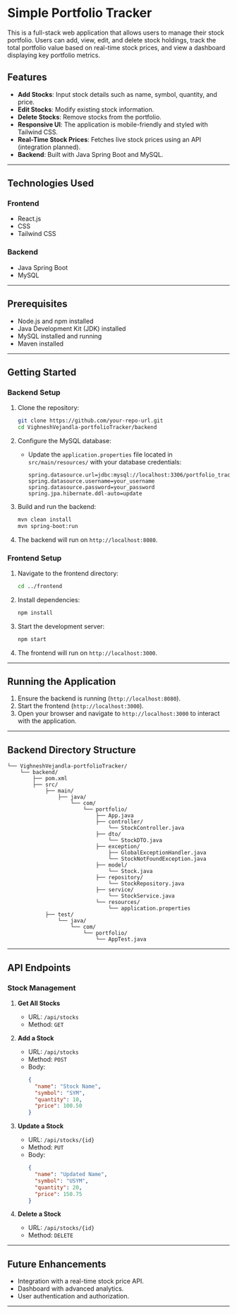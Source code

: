 # Simple Portfolio Tracker

This is a full-stack web application that allows users to manage their stock portfolio. Users can add, view, edit, and delete stock holdings, track the total portfolio value based on real-time stock prices, and view a dashboard displaying key portfolio metrics.

## Features

- **Add Stocks**: Input stock details such as name, symbol, quantity, and price.
- **Edit Stocks**: Modify existing stock information.
- **Delete Stocks**: Remove stocks from the portfolio.
- **Responsive UI**: The application is mobile-friendly and styled with Tailwind CSS.
- **Real-Time Stock Prices**: Fetches live stock prices using an API (integration planned).
- **Backend**: Built with Java Spring Boot and MySQL.

---

## Technologies Used

### Frontend
- React.js
- CSS
- Tailwind CSS

### Backend
- Java Spring Boot
- MySQL

---

## Prerequisites

- Node.js and npm installed
- Java Development Kit (JDK) installed
- MySQL installed and running
- Maven installed

---

## Getting Started

### Backend Setup

1. Clone the repository:
   ```bash
   git clone https://github.com/your-repo-url.git
   cd VighneshVejandla-portfolioTracker/backend
   ```

2. Configure the MySQL database:
   - Update the `application.properties` file located in `src/main/resources/` with your database credentials:
     ```properties
     spring.datasource.url=jdbc:mysql://localhost:3306/portfolio_tracker
     spring.datasource.username=your_username
     spring.datasource.password=your_password
     spring.jpa.hibernate.ddl-auto=update
     ```

3. Build and run the backend:
   ```bash
   mvn clean install
   mvn spring-boot:run
   ```

4. The backend will run on `http://localhost:8080`.

### Frontend Setup

1. Navigate to the frontend directory:
   ```bash
   cd ../frontend
   ```

2. Install dependencies:
   ```bash
   npm install
   ```

3. Start the development server:
   ```bash
   npm start
   ```

4. The frontend will run on `http://localhost:3000`.

---

## Running the Application

1. Ensure the backend is running (`http://localhost:8080`).
2. Start the frontend (`http://localhost:3000`).
3. Open your browser and navigate to `http://localhost:3000` to interact with the application.

---

## Backend Directory Structure

```
└── VighneshVejandla-portfolioTracker/
    └── backend/
        ├── pom.xml
        ├── src/
            ├── main/
                ├── java/
                    └── com/
                        └── portfolio/
                            ├── App.java
                            ├── controller/
                                └── StockController.java
                            ├── dto/
                                └── StockDTO.java
                            ├── exception/
                                ├── GlobalExceptionHandler.java
                                └── StockNotFoundException.java
                            ├── model/
                                └── Stock.java
                            ├── repository/
                                └── StockRepository.java
                            ├── service/
                                └── StockService.java
                            └── resources/
                                └── application.properties
            ├── test/
                └── java/
                    └── com/
                        └── portfolio/
                            └── AppTest.java
```

---

## API Endpoints

### Stock Management

1. **Get All Stocks**
   - URL: `/api/stocks`
   - Method: `GET`

2. **Add a Stock**
   - URL: `/api/stocks`
   - Method: `POST`
   - Body:
     ```json
     {
       "name": "Stock Name",
       "symbol": "SYM",
       "quantity": 10,
       "price": 100.50
     }
     ```

3. **Update a Stock**
   - URL: `/api/stocks/{id}`
   - Method: `PUT`
   - Body:
     ```json
     {
       "name": "Updated Name",
       "symbol": "USYM",
       "quantity": 20,
       "price": 150.75
     }
     ```

4. **Delete a Stock**
   - URL: `/api/stocks/{id}`
   - Method: `DELETE`

---


## Future Enhancements

- Integration with a real-time stock price API.
- Dashboard with advanced analytics.
- User authentication and authorization.

---
